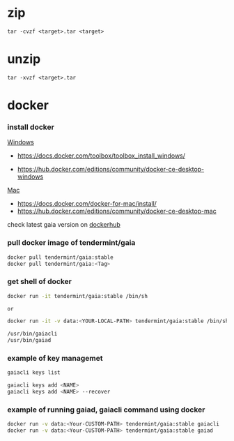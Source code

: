 # zip 
`tar -cvzf <target>.tar <target>`

# unzip
`tar -xvzf <target>.tar`







# docker



### install docker

[Windows](https://docs.docker.com/toolbox/overview/)

- https://docs.docker.com/toolbox/toolbox_install_windows/

- https://hub.docker.com/editions/community/docker-ce-desktop-windows


[Mac](https://docs.docker.com/docker-for-mac/)

- https://docs.docker.com/docker-for-mac/install/
- https://hub.docker.com/editions/community/docker-ce-desktop-mac





check latest gaia version on [dockerhub](https://hub.docker.com/r/tendermint/gaia/tags)



### pull docker image of tendermint/gaia

```bash
docker pull tendermint/gaia:stable
docker pull tendermint/gaia:<Tag>
```



### get shell of docker

```bash
docker run -it tendermint/gaia:stable /bin/sh

or 

docker run -it -v data:<YOUR-LOCAL-PATH> tendermint/gaia:stable /bin/sh
```

```bash
/usr/bin/gaiacli
/usr/bin/gaiad
```



### example of key managemet

```bash
gaiacli keys list

gaiacli keys add <NAME>
gaiacli keys add <NAME> --recover
```








### example of running gaiad, gaiacli command using docker

```bash
docker run -v data:<Your-CUSTOM-PATH> tendermint/gaia:stable gaiacli
docker run -v data:<Your-CUSTOM-PATH> tendermint/gaia:stable gaiad

```
